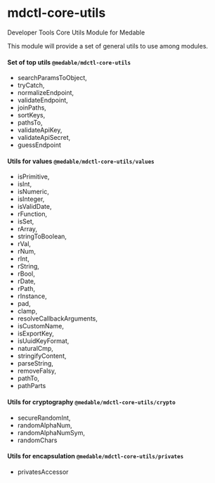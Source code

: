# mdctl-core-utils

Developer Tools Core Utils Module for Medable
 
This module will provide a set of general utils to use among modules.

#### Set of top utils `@medable/mdctl-core-utils`

- searchParamsToObject,
- tryCatch,
- normalizeEndpoint,
- validateEndpoint,
- joinPaths,
- sortKeys,
- pathsTo,
- validateApiKey,
- validateApiSecret,
- guessEndpoint

#### Utils for values `@medable/mdctl-core-utils/values`
- isPrimitive,
- isInt,
- isNumeric,
- isInteger,
- isValidDate,
- rFunction,
- isSet,
- rArray,
- stringToBoolean,
- rVal,
- rNum,
- rInt,
- rString,
- rBool,
- rDate,
- rPath,
- rInstance,
- pad,
- clamp,
- resolveCallbackArguments,
- isCustomName,
- isExportKey,
- isUuidKeyFormat,
- naturalCmp,
- stringifyContent,
- parseString,
- removeFalsy,
- pathTo,
- pathParts

#### Utils for cryptography `@medable/mdctl-core-utils/crypto`
- secureRandomInt,
- randomAlphaNum,
- randomAlphaNumSym,
- randomChars

#### Utils for encapsulation `@medable/mdctl-core-utils/privates`
- privatesAccessor
